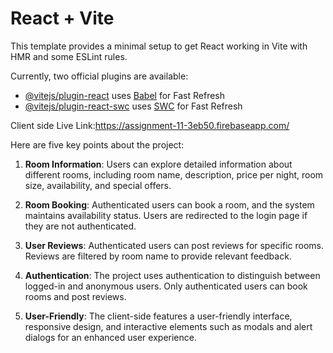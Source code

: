 # React + Vite

This template provides a minimal setup to get React working in Vite with HMR and some ESLint rules.

Currently, two official plugins are available:

- [@vitejs/plugin-react](https://github.com/vitejs/vite-plugin-react/blob/main/packages/plugin-react/README.md) uses [Babel](https://babeljs.io/) for Fast Refresh
- [@vitejs/plugin-react-swc](https://github.com/vitejs/vite-plugin-react-swc) uses [SWC](https://swc.rs/) for Fast Refresh


Client side Live Link:https://assignment-11-3eb50.firebaseapp.com/


Here are five key points about the project:

1. **Room Information**: Users can explore detailed information about different rooms, including room name, description, price per night, room size, availability, and special offers.

2. **Room Booking**: Authenticated users can book a room, and the system maintains availability status. Users are redirected to the login page if they are not authenticated.

3. **User Reviews**: Authenticated users can post reviews for specific rooms. Reviews are filtered by room name to provide relevant feedback.

4. **Authentication**: The project uses authentication to distinguish between logged-in and anonymous users. Only authenticated users can book rooms and post reviews.

5. **User-Friendly**: The client-side features a user-friendly interface, responsive design, and interactive elements such as modals and alert dialogs for an enhanced user experience.
